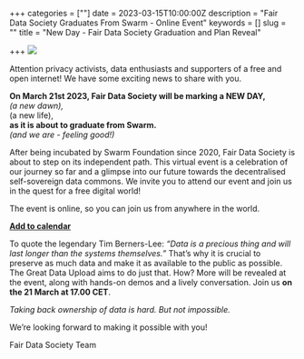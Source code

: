 +++
categories = [""]
date = 2023-03-15T10:00:00Z
description = "Fair Data Society Graduates From Swarm - Online Event"
keywords = []
slug = ""
title = "New Day - Fair Data Society Graduation and Plan Reveal"

+++
![](/uploads/copy-of-discordbanner.png)

Attention privacy activists, data enthusiasts and supporters of a free and open internet! We have some exciting news to share with you.

**On March 21st 2023, Fair Data Society will be marking a NEW DAY,**  
_(a new dawn),_  
(a new life),  
**as it is about to graduate from Swarm.**  
_(and we are - feeling good!)_

After being incubated by Swarm Foundation since 2020, Fair Data Society is about to step on its independent path. This virtual event is a celebration of our journey so far and a glimpse into our future towards the decentralised self-sovereign data commons. We invite you to attend our event and join us in the quest for a free digital world!

The event is online, so you can join us from anywhere in the world.

[**Add to calendar**](https://evt.to/aogsamsiw)

To quote the legendary Tim Berners-Lee: _“Data is a precious thing and will last longer than the systems themselves.”_ That’s why it is crucial to preserve as much data and make it as available to the public as possible. The Great Data Upload aims to do just that. How? More will be revealed at the event, along with hands-on demos and a lively conversation. Join us **on the 21 March at 17.00 CET**.

_Taking back ownership of data is hard. But not impossible._

We’re looking forward to making it possible with you!

Fair Data Society Team